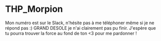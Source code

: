 # THP_Morpion
Mon numéro est sur le Slack, n'hésite pas à me téléphoner même si je ne répond pas :)
GRAND DESOLE je n'ai clairement pas pu finir. J'espère que tu pourra trouver la force au fond de ton <3 pour me pardonner !

